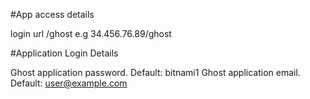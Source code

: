 #App access details 

login url <hostip address >/ghost 
e.g 34.456.76.89/ghost


#Application Login Details 

Ghost application password. Default: bitnami1
Ghost application email. Default: user@example.com
